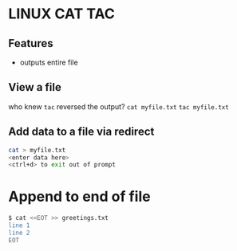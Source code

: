 # LINUX CAT TAC

## Features
- outputs entire file

## View a file
who knew `tac` reversed the output?
`cat myfile.txt`
`tac myfile.txt`

## Add data to a file via redirect
```bash
cat > myfile.txt
<enter data here>
<ctrl+d> to exit out of prompt
```

# Append to end of file
```bash
$ cat <<EOT >> greetings.txt
line 1
line 2
EOT
```